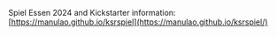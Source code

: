 Spiel Essen 2024 and Kickstarter information: [https://manulao.github.io/ksrspiel](https://manulao.github.io/ksrspiel/)
